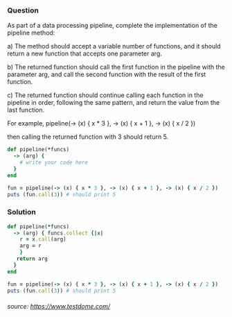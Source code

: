 ### Question

As part of a data processing pipeline, complete the implementation of the pipeline method:

a) The method should accept a variable number of functions, and it should return a new function that accepts one parameter arg.


b) The returned function should call the first function in the pipeline with the parameter arg, and call the second function with the result of the first function.


c) The returned function should continue calling each function in the pipeline in order, following the same pattern, and return the value from the last function.


For example, pipeline(-> (x) { x * 3 }, -> (x) { x + 1 }, -> (x) { x / 2 }) 

then calling the returned function with 3 should return 5.

```ruby
def pipeline(*funcs)
  -> (arg) {
    # write your code here  
  }
end

fun = pipeline(-> (x) { x * 3 }, -> (x) { x + 1 }, -> (x) { x / 2 })
puts (fun.call(3)) # should print 5
```

### Solution
```ruby
def pipeline(*funcs)
  -> (arg) { funcs.collect {|x|   
    r = x.call(arg)
    arg = r
    }
   return arg
  }
end

fun = pipeline(-> (x) { x * 3 }, -> (x) { x + 1 }, -> (x) { x / 2 })
puts (fun.call(3)) # should print 5

```
###### source: https://www.testdome.com/